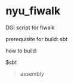 nyu_fiwalk
==========

DGI script for fiwalk

prerequisite for build: sbt

how to build:

$sbt
> assembly
